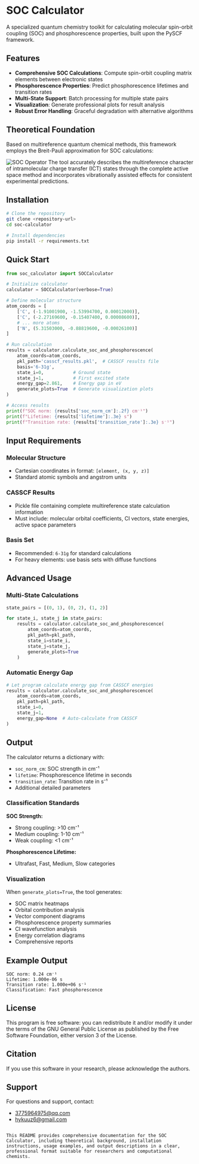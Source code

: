 
# SOC Calculator

A specialized quantum chemistry toolkit for calculating molecular spin-orbit coupling (SOC) and phosphorescence properties, built upon the PySCF framework.

## Features

- **Comprehensive SOC Calculations**: Compute spin-orbit coupling matrix elements between electronic states
- **Phosphorescence Properties**: Predict phosphorescence lifetimes and transition rates
- **Multi-State Support**: Batch processing for multiple state pairs
- **Visualization**: Generate professional plots for result analysis
- **Robust Error Handling**: Graceful degradation with alternative algorithms

## Theoretical Foundation

Based on multireference quantum chemical methods, this framework employs the Breit-Pauli approximation for SOC calculations:

<img src="https://latex.codecogs.com/svg.latex?H_{\text{SOC}}^{\rightarrow}=\frac{\alpha^{2}}{2}\sum_{l}\sum_{I}\frac{Z_{I}}{|&space;\mathbf{r}_{1}-\mathbf{R}_{1}|^{3}}(\mathbf{r}_{1}-\mathbf{R}_{1})\times\nabla&space;_{i}\cdot\mathbf{s}_{1}" title="SOC Operator" />
The tool accurately describes the multireference character of intramolecular charge transfer (ICT) states through the complete active space method and incorporates vibrationally assisted effects for consistent experimental predictions.

## Installation

```bash
# Clone the repository
git clone <repository-url>
cd soc-calculator

# Install dependencies
pip install -r requirements.txt
```

## Quick Start

```python
from soc_calculator import SOCCalculator

# Initialize calculator
calculator = SOCCalculator(verbose=True)

# Define molecular structure
atom_coords = [
    ['C', (-1.91001900, -1.53994700, 0.00012000)], 
    ['C', (-2.27169600, -0.15407400, 0.00008600)],
    # ... more atoms
    ['N', (5.31503000, -0.88819600, -0.00026100)]
]

# Run calculation
results = calculator.calculate_soc_and_phosphorescence(
    atom_coords=atom_coords,
    pkl_path='casscf_results.pkl',  # CASSCF results file
    basis='6-31g',
    state_i=0,           # Ground state
    state_j=1,           # First excited state
    energy_gap=2.861,    # Energy gap in eV
    generate_plots=True  # Generate visualization plots
)

# Access results
print(f"SOC norm: {results['soc_norm_cm']:.2f} cm⁻¹")
print(f"Lifetime: {results['lifetime']:.3e} s")
print(f"Transition rate: {results['transition_rate']:.3e} s⁻¹")
```

## Input Requirements

### Molecular Structure
- Cartesian coordinates in format: `[element, (x, y, z)]`
- Standard atomic symbols and angstrom units

### CASSCF Results
- Pickle file containing complete multireference state calculation information
- Must include: molecular orbital coefficients, CI vectors, state energies, active space parameters

### Basis Set
- Recommended: `6-31g` for standard calculations
- For heavy elements: use basis sets with diffuse functions

## Advanced Usage

### Multi-State Calculations
```python
state_pairs = [(0, 1), (0, 2), (1, 2)]

for state_i, state_j in state_pairs:
    results = calculator.calculate_soc_and_phosphorescence(
        atom_coords=atom_coords,
        pkl_path=pkl_path,
        state_i=state_i,
        state_j=state_j,
        generate_plots=True
    )
```

### Automatic Energy Gap
```python
# Let program calculate energy gap from CASSCF energies
results = calculator.calculate_soc_and_phosphorescence(
    atom_coords=atom_coords,
    pkl_path=pkl_path,
    state_i=0,
    state_j=1,
    energy_gap=None  # Auto-calculate from CASSCF
)
```

## Output

The calculator returns a dictionary with:
- `soc_norm_cm`: SOC strength in cm⁻¹
- `lifetime`: Phosphorescence lifetime in seconds
- `transition_rate`: Transition rate in s⁻¹
- Additional detailed parameters

### Classification Standards

**SOC Strength:**
- Strong coupling: >10 cm⁻¹
- Medium coupling: 1-10 cm⁻¹  
- Weak coupling: <1 cm⁻¹

**Phosphorescence Lifetime:**
- Ultrafast, Fast, Medium, Slow categories

### Visualization
When `generate_plots=True`, the tool generates:
- SOC matrix heatmaps
- Orbital contribution analysis
- Vector component diagrams
- Phosphorescence property summaries
- CI wavefunction analysis
- Energy correlation diagrams
- Comprehensive reports

## Example Output
```
SOC norm: 0.24 cm⁻¹
Lifetime: 1.000e-06 s
Transition rate: 1.000e+06 s⁻¹
Classification: Fast phosphorescence
```

## License

This program is free software: you can redistribute it and/or modify it under the terms of the GNU General Public License as published by the Free Software Foundation, either version 3 of the License.

## Citation

If you use this software in your research, please acknowledge the authors.

## Support

For questions and support, contact:
- 3775964975@qq.com
- hykuuz6@gmail.com
```

This README provides comprehensive documentation for the SOC Calculator, including theoretical background, installation instructions, usage examples, and output descriptions in a clear, professional format suitable for researchers and computational chemists.
